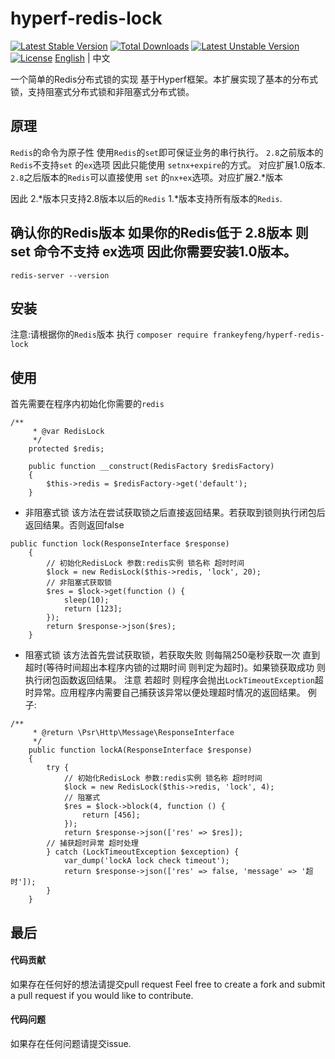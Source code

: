 # hyperf-redis-lock
[![Latest Stable Version](https://poser.pugx.org/Frankeyfeng/hyperf-redis-lock/v/stable)](https://packagist.org/packages/Frankeyfeng/hyperf-redis-lock)
[![Total Downloads](https://poser.pugx.org/Frankeyfeng/hyperf-redis-lock/downloads)](https://packagist.org/packages/Frankeyfeng/hyperf-redis-lock)
[![Latest Unstable Version](https://poser.pugx.org/Frankeyfeng/hyperf-redis-lock/v/unstable)](https://packagist.org/packages/Frankeyfeng/hyperf-redis-lock)
[![License](https://poser.pugx.org/Frankeyfeng/hyperf-redis-lock/license)](https://packagist.org/packages/Frankeyfeng/hyperf-redis-lock)
[English](./README.md) | 中文

一个简单的Redis分布式锁的实现 基于Hyperf框架。本扩展实现了基本的分布式锁，支持阻塞式分布式锁和非阻塞式分布式锁。

## 原理
`Redis`的命令为原子性 使用`Redis`的`set`即可保证业务的串行执行。
`2.8`之前版本的`Redis`不支持`set` 的`ex`选项 因此只能使用 `setnx+expire`的方式。 对应扩展1.0版本.
`2.8`之后版本的`Redis`可以直接使用 `set` 的`nx+ex`选项。对应扩展2.*版本

因此 2.*版本只支持2.8版本以后的`Redis` 1.*版本支持所有版本的`Redis`.

## 确认你的Redis版本 如果你的Redis低于 2.8版本 则set 命令不支持 ex选项 因此你需要安装1.0版本。
`redis-server --version`

## 安装 
注意:请根据你的`Redis`版本
执行 `composer require frankeyfeng/hyperf-redis-lock`

## 使用
首先需要在程序内初始化你需要的`redis`
```
/**
     * @var RedisLock
     */
    protected $redis;

    public function __construct(RedisFactory $redisFactory)
    {
        $this->redis = $redisFactory->get('default');
    }
```

- 非阻塞式锁 该方法在尝试获取锁之后直接返回结果。若获取到锁则执行闭包后返回结果。否则返回false
```
public function lock(ResponseInterface $response)
    {
        // 初始化RedisLock 参数:redis实例 锁名称 超时时间
        $lock = new RedisLock($this->redis, 'lock', 20);
        // 非阻塞式获取锁
        $res = $lock->get(function () {
            sleep(10);
            return [123];
        });
        return $response->json($res);
    }
```
- 阻塞式锁 该方法首先尝试获取锁，若获取失败 则每隔250毫秒获取一次 直到超时(等待时间超出本程序内锁的过期时间 则判定为超时)。如果锁获取成功 则执行闭包函数返回结果。
注意 若超时 则程序会抛出`LockTimeoutException`超时异常。应用程序内需要自己捕获该异常以便处理超时情况的返回结果。
例子:
```
/**
     * @return \Psr\Http\Message\ResponseInterface
     */
    public function lockA(ResponseInterface $response)
    {
        try {
            // 初始化RedisLock 参数:redis实例 锁名称 超时时间
            $lock = new RedisLock($this->redis, 'lock', 4);
            // 阻塞式
            $res = $lock->block(4, function () {
                return [456];
            });
            return $response->json(['res' => $res]);
        // 捕获超时异常 超时处理
        } catch (LockTimeoutException $exception) {
            var_dump('lockA lock check timeout');
            return $response->json(['res' => false, 'message' => '超时']);
        }
    }
```


## 最后

#### 代码贡献
如果存在任何好的想法请提交pull request
Feel free to create a fork and submit a pull request if you would like to contribute.

#### 代码问题
如果存在任何问题请提交issue.
